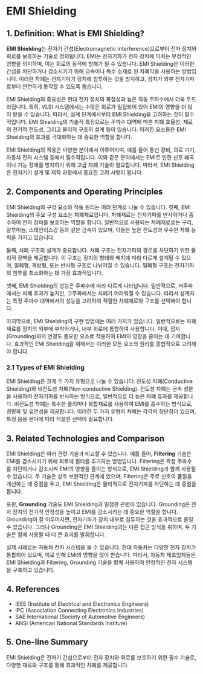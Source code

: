 # EMI Shielding

## 1. Definition: What is **EMI Shielding**?
**EMI Shielding**는 전자기 간섭(Electromagnetic Interference)으로부터 전자 장치와 회로를 보호하는 기술로 정의됩니다. EMI는 전자기파가 전자 장치에 미치는 부정적인 영향을 의미하며, 이는 회로의 동작에 방해가 될 수 있습니다. EMI Shielding은 이러한 간섭을 차단하거나 감소시키기 위해 금속이나 특수 소재로 된 차폐막을 사용하는 방법입니다. 이러한 차폐는 전자기파가 장치에 침투하는 것을 방지하고, 장치가 외부 전자기파로부터 안전하게 동작할 수 있도록 돕습니다.

EMI Shielding의 중요성은 현대 전자 장치의 복잡성과 높은 작동 주파수에서 더욱 두드러집니다. 특히, VLSI 시스템에서는 수많은 회로가 밀집되어 있어 EMI의 영향을 더 많이 받을 수 있습니다. 따라서, 설계 단계에서부터 EMI Shielding을 고려하는 것이 필수적입니다. EMI Shielding의 기술적 특징으로는 주파수 대역에 따른 차폐 효율성, 재료의 전기적 전도성, 그리고 물리적 구조의 설계 등이 있습니다. 이러한 요소들은 EMI Shielding의 효과를 극대화하는 데 중요한 역할을 합니다.

EMI Shielding의 적용은 다양한 분야에서 이루어지며, 예를 들어 통신 장비, 의료 기기, 자동차 전자 시스템 등에서 필수적입니다. 이와 같은 분야에서는 EMI로 인한 신호 왜곡이나 기능 장애를 방지하기 위해 고급 차폐 기술이 필요합니다. 따라서, EMI Shielding은 전자기기 설계 및 제작 과정에서 중요한 고려 사항이 됩니다.

## 2. Components and Operating Principles
EMI Shielding의 구성 요소와 작동 원리는 여러 단계로 나눌 수 있습니다. 첫째, EMI Shielding의 주요 구성 요소는 차폐재료입니다. 차폐재료는 전자기파를 반사하거나 흡수하여 전자 장비를 보호하는 역할을 합니다. 일반적으로 사용되는 차폐재료로는 구리, 알루미늄, 스테인리스강 등과 같은 금속이 있으며, 이들은 높은 전도성과 우수한 차폐 능력을 가지고 있습니다.

둘째, 차폐 구조의 설계가 중요합니다. 차폐 구조는 전자기파의 경로를 차단하기 위한 물리적 장벽을 제공합니다. 이 구조는 장치의 형태와 배치에 따라 다르게 설계될 수 있으며, 밀폐형, 개방형, 또는 반사형 구조로 나뉘어질 수 있습니다. 밀폐형 구조는 전자기파의 침투를 최소화하는 데 가장 효과적입니다.

셋째, EMI Shielding의 성능은 주파수에 따라 다르게 나타납니다. 일반적으로, 저주파에서는 차폐 효과가 높지만, 고주파에서는 차폐가 어려워질 수 있습니다. 따라서 설계자는 특정 주파수 대역에서의 성능을 고려하여 적절한 차폐재료와 구조를 선택해야 합니다.

마지막으로, EMI Shielding의 구현 방법에는 여러 가지가 있습니다. 일반적으로는 차폐재료를 장치의 외부에 부착하거나, 내부 회로에 통합하여 사용합니다. 이때, 접지(Grounding)와의 연결도 중요한 요소로 작용하여 EMI의 영향을 줄이는 데 기여합니다. 효과적인 EMI Shielding을 위해서는 이러한 모든 요소와 원리를 종합적으로 고려해야 합니다.

### 2.1 Types of EMI Shielding
EMI Shielding은 크게 두 가지 유형으로 나눌 수 있습니다: 전도성 차폐(Conductive Shielding)와 비전도성 차폐(Non-conductive Shielding). 전도성 차폐는 금속 성분을 사용하여 전자기파를 반사하는 방식으로, 일반적으로 더 높은 차폐 효과를 제공합니다. 비전도성 차폐는 특수한 폴리머나 복합재료를 사용하여 EMI를 흡수하는 방식으로, 경량화 및 유연성을 제공합니다. 이러한 두 가지 유형의 차폐는 각각의 장단점이 있으며, 특정 응용 분야에 따라 적절한 선택이 필요합니다.

## 3. Related Technologies and Comparison
EMI Shielding은 여러 관련 기술과 비교할 수 있습니다. 예를 들어, **Filtering** 기술은 EMI를 감소시키기 위해 회로에 필터를 추가하는 방법입니다. Filtering은 특정 주파수를 차단하거나 감소시켜 EMI의 영향을 줄이는 방식으로, EMI Shielding과 함께 사용될 수 있습니다. 두 기술은 상호 보완적인 관계에 있으며, Filtering은 주로 신호의 품질을 개선하는 데 중점을 두고, EMI Shielding은 물리적으로 전자기파를 차단하는 데 중점을 둡니다.

또한, **Grounding** 기술도 EMI Shielding과 밀접한 관련이 있습니다. Grounding은 전자 장치의 전기적 안정성을 높이고 EMI를 감소시키는 데 중요한 역할을 합니다. Grounding이 잘 이루어지면, 전자기파가 장치 내부로 침투하는 것을 효과적으로 줄일 수 있습니다. 그러나 Grounding은 EMI Shielding과는 다른 접근 방식을 취하며, 두 기술은 함께 사용될 때 더 큰 효과를 발휘합니다.

실제 사례로는 자동차 전자 시스템을 들 수 있습니다. 현대 자동차는 다양한 전자 장치가 통합되어 있으며, 이로 인해 EMI의 영향을 많이 받습니다. 따라서, 자동차 제조업체들은 EMI Shielding과 Filtering, Grounding 기술을 함께 사용하여 안정적인 전자 시스템을 구축하고 있습니다.

## 4. References
- IEEE (Institute of Electrical and Electronics Engineers)
- IPC (Association Connecting Electronics Industries)
- SAE International (Society of Automotive Engineers)
- ANSI (American National Standards Institute)

## 5. One-line Summary
EMI Shielding은 전자기 간섭으로부터 전자 장치와 회로를 보호하기 위한 필수 기술로, 다양한 재료와 구조를 통해 효과적인 차폐를 제공합니다.